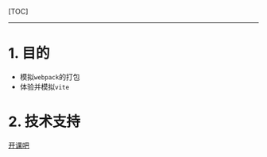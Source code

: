[TOC]



----

# 1. 目的

* 模拟`webpack`的打包
* 体验并模拟`vite`









# 2. 技术支持

[开课吧](https://learn.kaikeba.com/)

